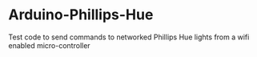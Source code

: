 # Arduino-Phillips-Hue

Test code to send commands to networked Phillips Hue lights from a wifi enabled micro-controller
